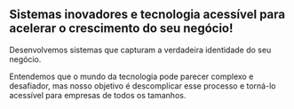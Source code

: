 ## Sistemas inovadores e tecnologia acessível para acelerar o crescimento do seu negócio!
Desenvolvemos sistemas que capturam a verdadeira identidade do seu negócio.

Entendemos que o mundo da tecnologia pode parecer complexo e desafiador, mas nosso objetivo é descomplicar esse processo e torná-lo acessível para empresas de todos os tamanhos.
